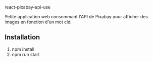 react-pixabay-api-use

Petite application web consommant l'API de Pixabay pour afficher des images en fonction d'un mot clé.

## Installation
1. npm install
2. npm run start


